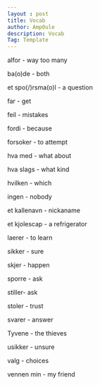 ```yaml
---
layout : post
title: Vocab
author: Amp0ule
description: Vocab
Tag: Template
---
```


alfor - way too many

ba(o)de - both

et spo(/)rsma(o)l - a question

far - get

feil - mistakes

fordi - because

forsoker - to attempt

hva med - what about

hva slags - what kind

hvilken - which

ingen - nobody

et kallenavn - nickaname

et kjolescap - a refrigerator

laerer - to learn

sikker - sure

skjer - happen

sporre - ask

stiller- ask

stoler - trust

svarer - answer

Tyvene - the thieves

usikker - unsure

valg - choices

vennen min - my friend


